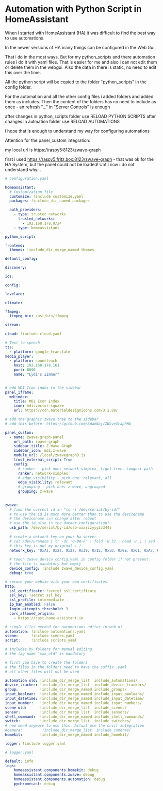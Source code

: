 # Automation with Python Script in HomeAssistant

When i started with HomeAssistant (HA) it was difficult to find the best way to use automations.

In the newer versions of HA many things can be configured in the Web Gui.

That i do in the most ways. But for my python_scripts and there automation rules i do it with yaml files. 
That is easier for me and also i can not edit them or delete them in the webgui.
Also the data in there is static, no need to edit this over the time.

All the python script will be copied to the folder "python_scripts" in the config folder.

For the automation and all the other config files i added folders and added them as includes.
Then the content of the folders has no need to include as once - an refresh "..." in "Server Controls" is enough

after changes in python_scripts folder use RELOAD PYTHON SCRIPTS
after changes in autmation folder use RELOAD AUTOMATIONS

i hope that is enough to understand my way for configuring automations

Attention for the panel_custom integration:

my local url is https://raspy5:8123/zwave-graph

first i used https://raspy5.fritz.box:8123/zwave-graph - that was ok for the HA System, but the panel could not be loaded! 
Until now i do not understand why...

```yaml
# configuration.yaml

homeassistant:
  # Customization file
  customize: !include customize.yaml
  packages: !include_dir_named packages

  auth_providers:
    - type: trusted_networks
      trusted_networks:
        - 192.168.178.0/24
    - type: homeassistant

python_script:

frontend:
  themes: !include_dir_merge_named themes

default_config:

discovery:

ios:

config:

lovelace:

climate:  

ffmpeg:
  ffmpeg_bin: /usr/bin/ffmpeg

stream:
      
cloud: !include cloud.yaml

# Text to speech
tts:
  - platform: google_translate
media_player:
  - platform: soundtouch
    host: 192.168.178.161
    port: 8090
    name: "Lydi's Zimmer"

 
# add MDI Icon index to the sidebar
panel_iframe:
  mdiindex:
    title: MDI Icon Index
    icon: mdi:vector-square
    url: https://cdn.materialdesignicons.com/3.2.89/

# add the graphic zwave tree to the sidebar
# add this before: https://github.com/AdamNaj/ZWaveGraphHA

panel_custom:
  - name: zwave-graph-panel
    url_path: zwave-graph
    sidebar_title: Z-Wave Graph
    sidebar_icon: mdi:z-wave
    module_url: /local/zwavegraph3.js
    trust_external_script: True
    config:
      # ranker - pick one: network-simplex, tight-tree, longest-path
      ranker: network-simplex
      # edge_visibility - pick one: relevant, all
      edge_visibility: relevant
      # grouping - pick one: z-wave, ungrouped
      grouping: z-wave   
      
      
zwave:
  # find the correct id in "ls -l /dev/serial/by-id/" 
  # to use the id is much more better than to use the devicename
  # the devicename can change after reboot
  # use the id also in the docker configuration!
  usb_path: /dev/serial/by-id/usb-xxxzzzyyy333445
  
  # create a network key on your ha server
  # cat /dev/urandom | tr -dc '0-9A-F' | fold -w 32 | head -n 1 | sed -e 's/\(..\)/0x\1, /g' -e 's/, $//'
  # this key is not my original :-)
  network_key: "0xAs, 0x2s, 0x2s, 0x39, 0x15, 0x5D, 0x9E, 0x61, 0xA7, 0xFA, 0x67, 0x9E, 0x61, 0x8D, 0xAA, 0x39"
  
  # touch zwave_device_config.yaml in config folder if not present. 
  # the file is mandatory but empty
  device_config: !include zwave_device_config.yaml
  debug: true

# secure your websie with your own certificates
http:
  ssl_certificate: !secret ssl_certificate
  ssl_key: !secret ssl_key  
  ssl_profile: intermediate
  ip_ban_enabled: False 
  login_attempts_threshold: 3
  cors_allowed_origins:
    - https://cast.home-assistant.io  

# single files needed for automations editor in web ui
automation: !include automations.yaml
scene:      !include scenes.yaml
script:     !include scripts.yaml

# includes by folders for manual editing
# the tag name "xxx_old" is mandatory

# first you have to create the folders
# the files in the folders need to have the suffix .yaml
# all other files will not be used

automation old: !include_dir_merge_list  include_automations/
device_tracker: !include_dir_merge_list  include_device_trackers/
group:          !include_dir_merge_named include_groups/
input_boolean:  !include_dir_merge_named include_input_booleans/
input_datetime: !include_dir_merge_named include_input_datetime/
input_number:   !include_dir_merge_named include_input_numbers/
scene old:      !include_dir_merge_list  include_scenes/
sensor:         !include_dir_merge_list  include_sensors/
shell_command:  !include_dir_merge_named include_shell_commands/
switch:         !include_dir_merge_list  include_switches/
# noo need anymore to use this. Actual use the onvif integration
#camera:         !include_dir_merge_list  include_cameras/
homekit:        !include_dir_merge_named include_homekit/

logger: !include logger.yaml
```

```yaml
# logger.yaml

default: info
logs:
    homeassistant.components.homekit: debug
    homeassistant.components.zwave: debug
    homeassistant.components.automation: debug
    pychromecast: debug
```

